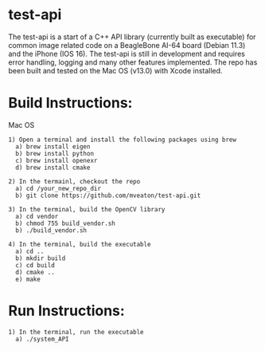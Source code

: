 # test-api

  The test-api is a start of a C++ API library (currently built as executable) for common image related code on a BeagleBone AI-64 board (Debian 11.3) and the iPhone (IOS 16). The test-api is still in development and requires error handling, logging and many other features implemented. The repo has been built and tested on the Mac OS (v13.0) with Xcode installed.


# Build Instructions:
  Mac OS
  
    1) Open a terminal and install the following packages using brew
      a) brew install eigen
      b) brew install python
      c) brew install openexr
      d) brew install cmake
      
    2) In the termainl, checkout the repo
      a) cd /your_new_repo_dir
      b) git clone https://github.com/mveaton/test-api.git
      
    3) In the terminal, build the OpenCV library
      a) cd vendor
      b) chmod 755 build_vendor.sh
      b) ./build_vendor.sh
      
    4) In the terminal, build the executable
      a) cd ..
      b) mkdir build
      c) cd build
      d) cmake ..
      e) make
      
# Run Instructions:

    1) In the terminal, run the executable
      a) ./system_API
      
      
      
